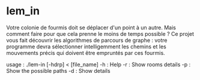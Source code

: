 # lem_in

Votre colonie de fourmis doit se déplacer d'un point à un autre. Mais comment faire pour que cela prenne le moins de temps possible ? Ce projet vous fait découvrir les algorithmes de parcours de graphe : votre programme devra sélectionner intelligemment les chemins et les mouvements précis qui doivent être empruntés par ces fourmis.

usage : ./lem-in [-hdrp] < [file_name]
        -h : Help
        -r : Show rooms details
        -p : Show the possible paths
        -d : Show details
